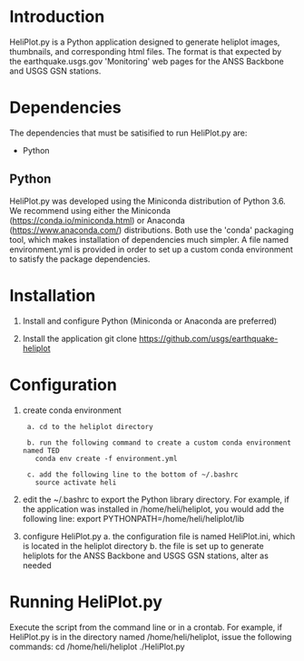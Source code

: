 # Introduction

HeliPlot.py is a Python application designed to generate heliplot images, thumbnails, and corresponding html files.  The format is that expected by the earthquake.usgs.gov 'Monitoring' web pages for the ANSS Backbone and USGS GSN stations.



# Dependencies

The dependencies that must be satisified to run HeliPlot.py are:
  - Python


## Python

HeliPlot.py was developed using the Miniconda distribution of Python 3.6.  We recommend using either the Miniconda (https://conda.io/miniconda.html) or Anaconda (https://www.anaconda.com/) distributions.  Both use the 'conda' packaging tool, which makes installation of dependencies much simpler.  A file named environment.yml is provided in order to set up a custom conda environment to satisfy the package dependencies.


# Installation

1. Install and configure Python (Miniconda or Anaconda are preferred)

2. Install the application
   git clone https://github.com/usgs/earthquake-heliplot


# Configuration

1. create conda environment

        a. cd to the heliplot directory
  
        b. run the following command to create a custom conda environment named TED
          conda env create -f environment.yml
    
        c. add the following line to the bottom of ~/.bashrc
          source activate heli

2. edit the ~/.bashrc to export the Python library directory.  For example, if the application was installed in /home/heli/heliplot, you would add the following line:
export PYTHONPATH=/home/heli/heliplot/lib

3. configure HeliPlot.py
       a. the configuration file is named HeliPlot.ini, which is located in the heliplot directory
       b. the file is set up to generate heliplots for the ANSS Backbone and USGS GSN stations, alter as needed


# Running HeliPlot.py
Execute the script from the command line or in a crontab.  For example, if HeliPlot.py is in the directory named /home/heli/heliplot, issue the following commands:
cd /home/heli/heliplot
./HeliPlot.py
